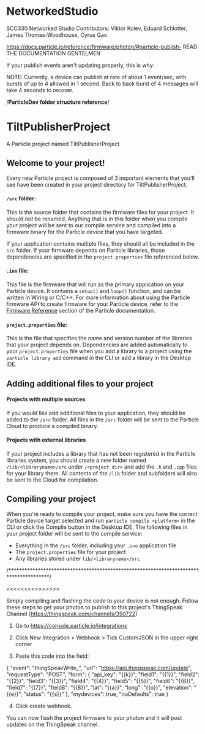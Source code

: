 # NetworkedStudio
SCC330 Networked Studio
Contributors: Viktor Kolev, Eduard Schlotter, James Thomas-Woodhouse, Cyrus Gao

https://docs.particle.io/reference/firmware/photon/#particle-publish- READ THE DOCUMENTATION GENTELMEN



If your publish events aren't updating properly, this is why:

NOTE: Currently, a device can publish at rate of about 1 event/sec, with bursts of up to 4 allowed in 1 second. Back to back burst of 4 messages will take 4 seconds to recover.


/********ParticleDev folder structure reference********/

# TiltPublisherProject

A Particle project named TiltPublisherProject

## Welcome to your project!

Every new Particle project is composed of 3 important elements that you'll see have been created in your project directory for TiltPublisherProject.

#### ```/src``` folder:  
This is the source folder that contains the firmware files for your project. It should *not* be renamed. 
Anything that is in this folder when you compile your project will be sent to our compile service and compiled into a firmware binary for the Particle device that you have targeted.

If your application contains multiple files, they should all be included in the `src` folder. If your firmware depends on Particle libraries, those dependencies are specified in the `project.properties` file referenced below.

#### ```.ino``` file:
This file is the firmware that will run as the primary application on your Particle device. It contains a `setup()` and `loop()` function, and can be written in Wiring or C/C++. For more information about using the Particle firmware API to create firmware for your Particle device, refer to the [Firmware Reference](https://docs.particle.io/reference/firmware/) section of the Particle documentation.

#### ```project.properties``` file:  
This is the file that specifies the name and version number of the libraries that your project depends on. Dependencies are added automatically to your `project.properties` file when you add a library to a project using the `particle library add` command in the CLI or add a library in the Desktop IDE.

## Adding additional files to your project

#### Projects with multiple sources
If you would like add additional files to your application, they should be added to the `/src` folder. All files in the `/src` folder will be sent to the Particle Cloud to produce a compiled binary.

#### Projects with external libraries
If your project includes a library that has not been registered in the Particle libraries system, you should create a new folder named `/lib/<libraryname>/src` under `/<project dir>` and add the `.h` and `.cpp` files for your library there. All contents of the `/lib` folder and subfolders will also be sent to the Cloud for compilation.

## Compiling your project

When you're ready to compile your project, make sure you have the correct Particle device target selected and run `particle compile <platform>` in the CLI or click the Compile button in the Desktop IDE. The following files in your project folder will be sent to the compile service:

- Everything in the `/src` folder, including your `.ino` application file
- The `project.properties` file for your project
- Any libraries stored under `lib/<libraryname>/src`

/***************************************************************************************/


<<<<<<<<<HOW TO INTEGRATE THE DATAHISTORY-THINGSPEAK BRANCH INTO YOUR OWN PROJECT>>>>>>>>

Simply compiling and flashing the code to your device is not enough. Follow these steps to get your photon to publish to this project's ThingSpeak Channel (https://thingspeak.com/channels/350722)

1. Go to https://console.particle.io/integrations

2. Click New Integration > Webhook > Tick CustomJSON in the upper right corner

3. Paste this code into the field: 

{
    "event": "thingSpeakWrite_",
    "url": "https://api.thingspeak.com/update",
    "requestType": "POST",
    "form": {
        "api_key": "{{k}}",
        "field1": "{{1}}",
        "field2": "{{2}}",
        "field3": "{{3}}",
        "field4": "{{4}}",
        "field5": "{{5}}",
        "field6": "{{6}}",
        "field7": "{{7}}",
        "field8": "{{8}}",
        "lat": "{{a}}",
        "long": "{{o}}",
        "elevation": "{{e}}",
        "status": "{{s}}"
    },
    "mydevices": true,
    "noDefaults": true
}

4. Click create webhook.

You can now flash the project firmware to your photon and it will post updates on the ThingSpeak channel.